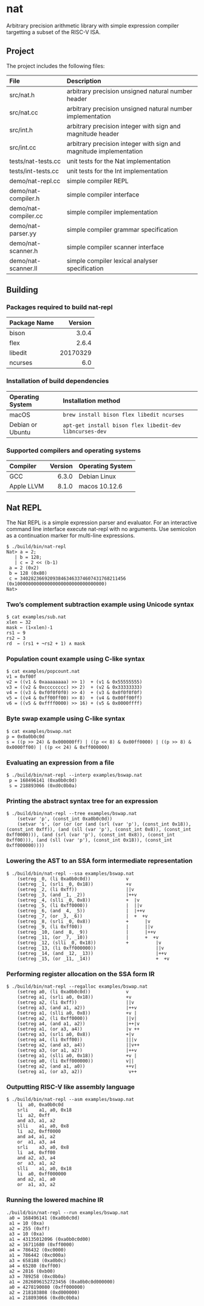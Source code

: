 # nat

Arbitrary precision arithmetic library with simple expression
compiler targetting a subset of the RISC-V ISA.

## Project

The project includes the following files:

File                   | Description
:---                   | :---
src/nat.h              | arbitrary precision unsigned natural number header
src/nat.cc             | arbitrary precision unsigned natural number implementation
src/int.h              | arbitrary precision integer with sign and magnitude header
src/int.cc             | arbitrary precision integer with sign and magnitude implementation
tests/nat-tests.cc     | unit tests for the Nat implementation
tests/int-tests.cc     | unit tests for the Int implementation
demo/nat-repl.cc       | simple compiler REPL
demo/nat-compiler.h    | simple compiler interface
demo/nat-compiler.cc   | simple compiler implementation
demo/nat-parser.yy     | simple compiler grammar specification
demo/nat-scanner.h     | simple compiler scanner interface
demo/nat-scanner.ll    | simple compiler lexical analyser specification

## Building

### Packages required to build nat-repl

Package Name | Version
:--          | --:
bison        | 3.0.4
flex         | 2.6.4
libedit      | 20170329
ncurses      | 6.0

### Installation of build dependencies

Operating System | Installation method
:--              | :--
macOS            | `brew install bison flex libedit ncurses`
Debian or Ubuntu | `apt-get install bison flex libedit-dev libncurses-dev`

### Supported compilers and operating systems

Compiler   | Version | Operating System
:--        | --:     | :--
GCC        | 6.3.0   | Debian Linux
Apple LLVM | 8.1.0   | macos 10.12.6


## Nat REPL

The Nat REPL is a simple expression parser and evaluator.  For an
interactive command line interface execute nat-repl with no arguments.
Use semicolon as a continuation marker for multi-line expressions.

```
$ ./build/bin/nat-repl 
Nat> a = 2;
   | b = 128;
   | c = 2 << (b-1)
 a = 2 (0x2)
 b = 128 (0x80)
 c = 340282366920938463463374607431768211456 (0x100000000000000000000000000000000)
Nat> 
```


### Two’s complement subtraction example using Unicode syntax

```
$ cat examples/sub.nat
xlen ← 32
mask ← (1«xlen)-1
rs1 ← 9
rs2 ← 3
rd  ← (rs1 + ¬rs2 + 1) ∧ mask
```


### Population count example using C-like syntax

```
$ cat examples/popcount.nat
v1 = 0xf00f
v2 = ((v1 & 0xaaaaaaaa) >> 1)  + (v1 & 0x55555555)
v3 = ((v2 & 0xcccccccc) >> 2)  + (v2 & 0x33333333)
v4 = ((v3 & 0xf0f0f0f0) >> 4)  + (v3 & 0x0f0f0f0f)
v5 = ((v4 & 0xff00ff00) >> 8)  + (v4 & 0x00ff00ff)
v6 = ((v5 & 0xffff0000) >> 16) + (v5 & 0x0000ffff)
```


### Byte swap example using C-like syntax

```
$ cat examples/bswap.nat
p = 0x0a0b0c0d
s = ((p >> 24) & 0x000000ff) | ((p << 8) & 0x00ff0000) | ((p >> 8) & 0x0000ff00) | ((p << 24) & 0xff000000)
```


### Evaluating an expression from a file

```
$ ./build/bin/nat-repl --interp examples/bswap.nat
 p = 168496141 (0xa0b0c0d)
 s = 218893066 (0xd0c0b0a)
```


### Printing the abstract syntax tree for an expression

```
$ ./build/bin/nat-repl --tree examples/bswap.nat
	(setvar 'p', (const_int 0xa0b0c0d))
	(setvar 's', (or (or (or (and (srl (var 'p'), (const_int 0x18)), (const_int 0xff)), (and (sll (var 'p'), (const_int 0x8)), (const_int 0xff0000))), (and (srl (var 'p'), (const_int 0x8)), (const_int 0xff00))), (and (sll (var 'p'), (const_int 0x18)), (const_int 0xff000000))))
```


### Lowering the AST to an SSA form intermediate representation

```
$ ./build/bin/nat-repl --ssa examples/bswap.nat
	(setreg _0, (li 0xa0b0c0d))             v               
	(setreg _1, (srli _0, 0x18))            +v              
	(setreg _2, (li 0xff))                  ||v             
	(setreg _3, (and _1, _2))               |++v            
	(setreg _4, (slli _0, 0x8))             +  |v           
	(setreg _5, (li 0xff0000))              |  ||v          
	(setreg _6, (and _4, _5))               |  |++v         
	(setreg _7, (or _3, _6))                |  +  +v        
	(setreg _8, (srli _0, 0x8))             +      |v       
	(setreg _9, (li 0xff00))                |      ||v      
	(setreg _10, (and _8, _9))              |      |++v     
	(setreg _11, (or _7, _10))              |      +  +v    
	(setreg _12, (slli _0, 0x18))           +          |v   
	(setreg _13, (li 0xff000000))                      ||v  
	(setreg _14, (and _12, _13))                       |++v 
	(setreg _15, (or _11, _14))                        +  +v
```


### Performing register allocation on the SSA form IR

```
$ ./build/bin/nat-repl --regalloc examples/bswap.nat
	(setreg a0, (li 0xa0b0c0d))             v
	(setreg a1, (srli a0, 0x18))            +v
	(setreg a2, (li 0xff))                  ||v
	(setreg a3, (and a1, a2))               |++v
	(setreg a1, (slli a0, 0x8))             +v |
	(setreg a2, (li 0xff0000))              ||v|
	(setreg a4, (and a1, a2))               |++|v
	(setreg a1, (or a3, a4))                |v ++
	(setreg a3, (srli a0, 0x8))             +|v 
	(setreg a4, (li 0xff00))                |||v
	(setreg a2, (and a3, a4))               ||v++
	(setreg a3, (or a1, a2))                |++v 
	(setreg a1, (slli a0, 0x18))            +v |
	(setreg a0, (li 0xff000000))            v||
	(setreg a2, (and a1, a0))               ++v|
	(setreg a1, (or a3, a2))                 v++
```


### Outputting RISC-V like assembly language

```
$ ./build/bin/nat-repl --asm examples/bswap.nat
	li	a0, 0xa0b0c0d
	srli	a1, a0, 0x18
	li	a2, 0xff
	and	a3, a1, a2
	slli	a1, a0, 0x8
	li	a2, 0xff0000
	and	a4, a1, a2
	or	a1, a3, a4
	srli	a3, a0, 0x8
	li	a4, 0xff00
	and	a2, a3, a4
	or	a3, a1, a2
	slli	a1, a0, 0x18
	li	a0, 0xff000000
	and	a2, a1, a0
	or	a1, a3, a2
```


### Running the lowered machine IR

```
./build/bin/nat-repl --run examples/bswap.nat
 a0 = 168496141 (0xa0b0c0d)
 a1 = 10 (0xa)
 a2 = 255 (0xff)
 a3 = 10 (0xa)
 a1 = 43135012096 (0xa0b0c0d00)
 a2 = 16711680 (0xff0000)
 a4 = 786432 (0xc0000)
 a1 = 786442 (0xc000a)
 a3 = 658188 (0xa0b0c)
 a4 = 65280 (0xff00)
 a2 = 2816 (0xb00)
 a3 = 789258 (0xc0b0a)
 a1 = 2826896152723456 (0xa0b0c0d000000)
 a0 = 4278190080 (0xff000000)
 a2 = 218103808 (0xd000000)
 a1 = 218893066 (0xd0c0b0a)
```
